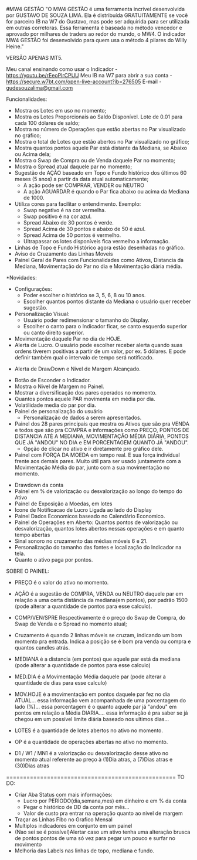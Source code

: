#MW4 GESTÃO
"O MW4 GESTÃO é uma ferramenta incrível desenvolvida por GUSTAVO DE SOUZA LIMA. Ela é distribuída GRATUITAMENTE se você for parceiro IB na W7 do Gustavo, mas pode ser adquirida para ser utilizada em outras corretoras. Essa ferramenta é baseada no método vencedor e aprovado por milhares de traders ao redor do mundo, o MW4. O indicador MW4 GESTÃO foi desenvolvido para quem usa o método 4 pilares do Willy Heine."


VERSÃO APENAS MT5.

Meu canal ensinando como usar o Indicador - https://youtu.be/rEeoPlrCPUU
Meu IB na W7 para abrir a sua conta - https://secure.w7bt.com/open-live-account?ib=276505
E-mail - gudesouzalima@gmail.com

Funcionalidades:

* Mostra os Lotes em uso no momento;
* Mostra os Lotes Proporcionais ao Saldo Disponível. Lote de 0.01 para cada 100 dólares de saldo;
* Mostra no número de Operações que estão abertas no Par visualizado no gráfico;
* Mostra o total de Lotes que estão abertos no Par visualizado no gráfico;
* Mostra quantos pontos aquele Par está distante da Mediana, se Abaixo ou Acima dela;
* Mostra o Swap de Compra ou de Venda daquele Par no momento;
* Mostra o Spread atual daquele par no momento;
* Sugestão de AÇÃO baseado em Topo e Fundo histórico dos últimos 60 meses (5 anos) a partir da data atual automaticamente;
  - A ação pode ser COMPRAR, VENDER ou NEUTRO
  - A ação AGUARDAR é quando o Par fica abaixo ou acima da Mediana de 1000.
* Utiliza cores para facilitar o entendimento. Exemplo:
  - Swap negativo é na cor vermelha.
  - Swap positivo é na cor azul.
  - Spread Abaixo de 30 pontos é verde.
  - Spread Acima de 30 pontos e abaixo de 50 é azul.
  - Spread Acima de 50 pontos é vermelho.
  - Ultrapassar os lotes disponíveis fica vermelho a informação.
* Linhas de Topo e Fundo Histórico agora estão desenhadas no gráfico.
* Aviso de Cruzamento das Linhas Moveis
* Painel Geral de Pares com Funcionalidades como Ativos, Distancia da Mediana, Movimentação do Par no dia e Movimentação diária média.

*Novidades:

* Configurações:
  - Poder escolher o histórico se 3, 5, 6, 8 ou 10 anos.
  - Escolher quantos pontos distante da Mediana o usuário quer receber sugestão.
* Personalização Visual:
  - Usuário poder redimensionar o tamanho do Display.
  - Escolher o canto para o Indicador ficar, se canto esquerdo superior ou canto direito superior.
* Movimentação daquele Par no dia de HOJE.
* Alerta de Lucro. O usuário pode escolher receber alerta quando suas ordens tiverem positivas a partir de um valor, por ex. 5 dólares. E pode definir também qual o intervalo de tempo será notificado.
- Alerta de DrawDown e Nivel de Margem Alcançado.
* Botão de Esconder o Indicador.
* Mostra o Nivel de Margem no Painel.
* Mostrar a diversificação dos pares operados no momento.
* Quantos pontos aquele PAR movimenta em média por dia.
* Volatilidade media do par por dia.
* Painel de personalização do usuário
  - Personalização de dados a serem apresentados.
* Painel dos 28 pares principais que mostra os Ativos que são pra VENDA e todos que são pra COMPRA e informações como PREÇO, PONTOS DE DISTANCIA ATÉ A MEDIANA, MOVIMENTAÇÃO MÉDIA DIÁRIA, PONTOS QUE JÁ "ANDOU" NO DIA e EM PORCENTAGEM QUANTO JÁ "ANDOU".
  - Opção de clicar no ativo e ir diretamente pro gráfico dele.
* Painel com FORÇA DA MOEDA em tempo real. E sua força individual frente aos demais pares. Muito útil para ser usado juntamente com a Movimentação Média do par, junto com a sua movimentação no momento.
- Drawdown da conta
- Painel em % de valorização ou desvalorização ao longo do tempo do Ativo
- Painel de Exposição a Moedas, em lotes
- Icone de Notificacao de Lucro Ligada ao lado do Display
- Painel Dados Economicos baseado no Calendário Economico.
- Painel de Operações em Aberto: Quantos pontos de valorização ou desvalorização, quantos lotes abertos nessas operações e em quanto tempo abertas
- Sinal sonoro no cruzamento das médias móveis 6 e 21.
- Personalização do tamanho das fontes e localização do Indicador na tela.
- Quanto o ativo paga por pontos.



SOBRE O PAINEL:

- PREÇO é o valor do ativo no momento.

- AÇÃO é a sugestão de COMPRA, VENDA ou NEUTRO daquele par em relação a uma certa distância da mediana(em pontos), por padrão 1500 (pode alterar a quantidade de pontos para esse calculo).

- COMP/VEN/SPRE Respectivamente é o preço do Swap de Compra, do Swap de Venda e o Spread no momento atual;

- Cruzamento é quando 2 linhas móveis se cruzam, indicando um bom momento pra entrada. Indica a posição se é bom pra venda ou compra e quantos candles atrás.

- MEDIANA é a distancia (em pontos) que aquele par está da mediana (pode alterar a quantidade de pontos para esse calculo)

- MED.DIA é a Movimentação Média daquele par (pode alterar a quantidade de dias para esse calculo)

- MOV.HOJE é a movimentação em pontos daquele par fez no dia ATUAL... essa informação vem acompanhada de uma porcentagem do lado (%)... essa porcentagem é o quanto aquele par já "andou" em pontos em relação a Média DIARIA.... essa informação é pra saber se já chegou em um possível limite diária baseado nos ultimos dias...

- LOTES é a quantidade de lotes abertos no ativo no momento.

- OP é a quantidade de operações abertas no ativo no momento.

- D1 / W1 / MN1 é a valorização ou desvalorização desse ativo no momento atual referente ao preço à (1)Dia atras, a (7)Dias atras e (30)Dias atras


==================================================
TO DO:

* Criar Aba Status com mais informações:
  - Lucro por PERÍODO(dia,semana,mes) em dinheiro e em % da conta
  - Pegar o histórico de DD da conta por mês... 
  - Valor de custo pra entrar na operação quanto ao nivel de margem
* Traçar as Linhas Fibo no Grafico Mensal
* Multiplos indicadores em conjunto em um painel
* (Nao sei se é possível)Alertar caso um ativo tenha uma alteração brusca de pontos pontos de uma só vez para pegar um pouco e surfar no movimento
* Melhoria das Labels nas linhas de topo, mediana e fundo.
